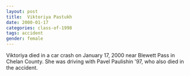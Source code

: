 ```yaml
---
layout: post
title:  Viktoriya Pastukh
date: 2000-01-17
categories: class-of-1998
tags: accident
gender: female
---
```

Viktoriya died in a car crash on January 17, 2000 near Blewett Pass in Chelan County. She was driving with Pavel Paulishin '97, who also died in the accident.
